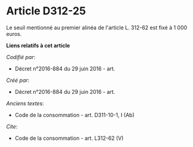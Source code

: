 # Article D312-25

Le seuil mentionné au premier alinéa de l'article L. 312-62 est fixé à 1 000 euros.

**Liens relatifs à cet article**

_Codifié par_:

  - Décret n°2016-884 du 29 juin 2016 - art.

_Créé par_:

  - Décret n°2016-884 du 29 juin 2016 - art.

_Anciens textes_:

  - Code de la consommation - art. D311-10-1, I (Ab)

_Cite_:

  - Code de la consommation - art. L312-62 (V)
